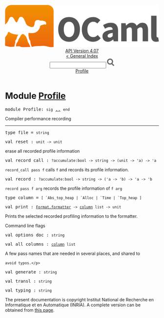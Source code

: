 <!-- ((! set title API !)) ((! set documentation !)) ((! set api !)) ((! set nobreadcrumb !)) -->
<div class="api"><header><nav class="toc brand"><a class="brand" href="https://ocaml.org/"><img src="colour-logo-gray.svg" class="svg" alt="OCaml"></a></nav><nav class="toc"><div class="toc_version"><a href="/docs" id="version-select">API Version 4.07</a></div><a href="index.html">&lt; General Index</a><div class="api_search"><input type="text" name="apisearch" id="api_search" oninput="mySearch(false);" onkeypress="this.oninput();" onclick="this.oninput();" onpaste="this.oninput();">
<img src="search_icon.svg" alt="Search" class="svg" onclick="mySearch(false)"></div>
<div id="search_results"></div><div class="toc_title"><a href="#top">Profile</a></div><ul></ul></nav></header>

<h1>Module <a href="type_Profile.html">Profile</a></h1>

<pre><span id="MODULEProfile"><span class="keyword">module</span> Profile</span>: <code class="code"><span class="keyword">sig</span></code> <a href="Profile.html">..</a> <code class="code"><span class="keyword">end</span></code></pre><div class="info module top">
<div class="info-desc">
<p>Compiler performance recording</p>
</div>
</div>
<hr width="100%">

<pre><span id="TYPEfile"><span class="keyword">type</span> <code class="type"></code>file</span> = <code class="type">string</code> </pre>


<pre><span id="VALreset"><span class="keyword">val</span> reset</span> : <code class="type">unit -&gt; unit</code></pre><div class="info ">
<div class="info-desc">
<p>erase all recorded profile information</p>
</div>
</div>

<pre><span id="VALrecord_call"><span class="keyword">val</span> record_call</span> : <code class="type">?accumulate:bool -&gt; string -&gt; (unit -&gt; 'a) -&gt; 'a</code></pre><div class="info ">
<div class="info-desc">
<p><code class="code">record_call&nbsp;pass&nbsp;f</code> calls <code class="code">f</code> and records its profile information.</p>
</div>
</div>

<pre><span id="VALrecord"><span class="keyword">val</span> record</span> : <code class="type">?accumulate:bool -&gt; string -&gt; ('a -&gt; 'b) -&gt; 'a -&gt; 'b</code></pre><div class="info ">
<div class="info-desc">
<p><code class="code">record&nbsp;pass&nbsp;f&nbsp;arg</code> records the profile information of <code class="code">f&nbsp;arg</code></p>
</div>
</div>

<pre><span id="TYPEcolumn"><span class="keyword">type</span> <code class="type"></code>column</span> = <code class="type">[ `Abs_top_heap | `Alloc | `Time | `Top_heap ]</code> </pre>


<pre><span id="VALprint"><span class="keyword">val</span> print</span> : <code class="type"><a href="Format.html#TYPEformatter">Format.formatter</a> -&gt; <a href="Profile.html#TYPEcolumn">column</a> list -&gt; unit</code></pre><div class="info ">
<div class="info-desc">
<p>Prints the selected recorded profiling information to the formatter.</p>
</div>
</div>
<p>Command line flags</p>

<pre><span id="VALoptions_doc"><span class="keyword">val</span> options_doc</span> : <code class="type">string</code></pre>
<pre><span id="VALall_columns"><span class="keyword">val</span> all_columns</span> : <code class="type"><a href="Profile.html#TYPEcolumn">column</a> list</code></pre><p>A few pass names that are needed in several places, and shared to
    avoid typos.</p>

<pre><span id="VALgenerate"><span class="keyword">val</span> generate</span> : <code class="type">string</code></pre>
<pre><span id="VALtransl"><span class="keyword">val</span> transl</span> : <code class="type">string</code></pre>
<pre><span id="VALtyping"><span class="keyword">val</span> typing</span> : <code class="type">string</code></pre>
<div class="copyright">The present documentation is copyright Institut National de Recherche en Informatique et en Automatique (INRIA). A complete version can be obtained from <a href="http://caml.inria.fr/pub/docs/manual-ocaml/">this page</a>.</div></div>